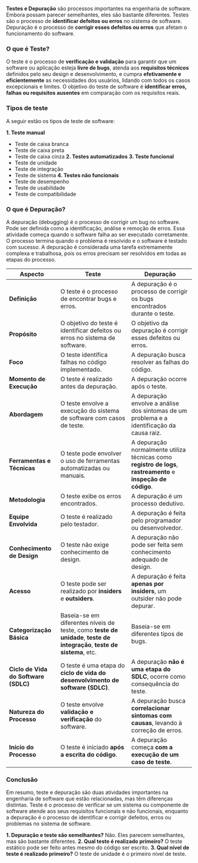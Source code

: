 **Testes e Depuração** são processos importantes na engenharia de software. Embora possam parecer semelhantes, eles são bastante diferentes.
Testes são o processo de **identificar defeitos ou erros** no sistema de software.
Depuração é o processo de **corrigir esses defeitos ou erros** que afetam o funcionamento do software.


### **O que é Teste?** 
O teste é o processo de **verificação e validação** para garantir que um software ou aplicação esteja **livre de bugs**, atenda aos **requisitos técnicos** definidos pelo seu design e desenvolvimento, e cumpra **efetivamente e eficientemente** as necessidades dos usuários, lidando com todos os casos excepcionais e limites.
O objetivo do teste de software é **identificar erros, falhas ou requisitos ausentes** em comparação com os requisitos reais.

### Tipos de teste
A seguir estão os tipos de teste de software:

**1. Teste manual**
- Teste de caixa branca
- Teste de caixa preta
- Teste de caixa cinza
**2. Testes automatizados**
**3. Teste funcional**
- Teste de unidade
- Teste de integração
- Teste de sistema
**4. Testes não funcionais**
- Teste de desempenho
- Teste de usabilidade
- Teste de compatibilidade

### O que é Depuração? 

A depuração (debugging) é o processo de corrigir um bug no software. Pode ser definida como a identificação, análise e remoção de erros.
Essa atividade começa quando o software falha ao ser executado corretamente.
O processo termina quando o problema é resolvido e o software é testado com sucesso.
A depuração é considerada uma tarefa extremamente complexa e trabalhosa, pois os erros precisam ser resolvidos em todas as etapas do processo.

|**Aspecto**|**Teste**|**Depuração**|
|---|---|---|
|**Definição**|O teste é o processo de encontrar bugs e erros.|A depuração é o processo de corrigir os bugs encontrados durante o teste.|
|**Propósito**|O objetivo do teste é identificar defeitos ou erros no sistema de software.|O objetivo da depuração é corrigir esses defeitos ou erros.|
|**Foco**|O teste identifica falhas no código implementado.|A depuração busca resolver as falhas do código.|
|**Momento de Execução**|O teste é realizado antes da depuração.|A depuração ocorre após o teste.|
|**Abordagem**|O teste envolve a execução do sistema de software com casos de teste.|A depuração envolve a análise dos sintomas de um problema e a identificação da causa raiz.|
|**Ferramentas e Técnicas**|O teste pode envolver o uso de ferramentas automatizadas ou manuais.|A depuração normalmente utiliza técnicas como **registro de logs**, **rastreamento** e **inspeção de código**.|
|**Metodologia**|O teste exibe os erros encontrados.|A depuração é um processo dedutivo.|
|**Equipe Envolvida**|O teste é realizado pelo testador.|A depuração é feita pelo programador ou desenvolvedor.|
|**Conhecimento de Design**|O teste não exige conhecimento de design.|A depuração não pode ser feita sem conhecimento adequado de design.|
|**Acesso**|O teste pode ser realizado por **insiders** e **outsiders**.|A depuração é feita **apenas por insiders**, um outsider não pode depurar.|
|**Categorização Básica**|Baseia-se em diferentes níveis de teste, como **teste de unidade**, **teste de integração**, **teste de sistema**, etc.|Baseia-se em diferentes tipos de bugs.|
|**Ciclo de Vida do Software (SDLC)**|O teste é uma etapa do **ciclo de vida do desenvolvimento de software (SDLC)**.|A depuração **não é uma etapa do SDLC**, ocorre como consequência do teste.|
|**Natureza do Processo**|O teste envolve **validação e verificação** do software.|A depuração busca **correlacionar sintomas com causas**, levando à correção de erros.|
|**Início do Processo**|O teste é iniciado **após a escrita do código**.|A depuração começa **com a execução de um caso de teste**.|

### Conclusão

Em resumo, teste e depuração são duas atividades importantes na engenharia de software que estão relacionadas, mas têm diferenças distintas. Teste é o processo de verificar se um sistema ou componente de software atende aos seus requisitos funcionais e não funcionais, enquanto a depuração é o processo de identificar e corrigir defeitos, erros ou problemas no sistema de software.

**1. Depuração e teste são semelhantes?**
	Não. Eles parecem semelhantes, mas são bastante diferentes.
**2. Qual teste é realizado primeiro?**
	O teste estático pode ser feito antes mesmo do código ser escrito.
**3. Qual nível de teste é realizado primeiro?**
	O teste de unidade é o primeiro nível de teste.




